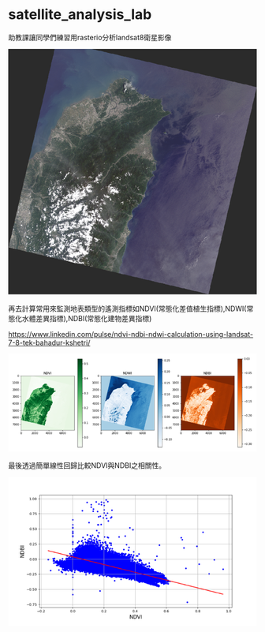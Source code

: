 # satellite_analysis_lab

助教課讓同學們練習用rasterio分析landsat8衛星影像

![image](https://github.com/gKeroro/satellite_analysis_lab/blob/main/Landsat8.png)

再去計算常用來監測地表類型的遙測指標如NDVI(常態化差值植生指標),NDWI(常態化水體差異指標),NDBI(常態化建物差異指標)

https://www.linkedin.com/pulse/ndvi-ndbi-ndwi-calculation-using-landsat-7-8-tek-bahadur-kshetri/

![image](https://github.com/gKeroro/satellite_analysis_lab/blob/main/Indexs.png)

最後透過簡單線性回歸比較NDVI與NDBI之相關性。

![image](https://github.com/gKeroro/satellite_analysis_lab/blob/main/regression.png)
